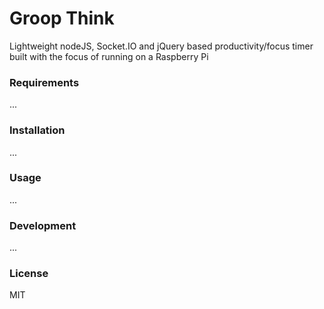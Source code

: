 # Groop Think

Lightweight nodeJS, Socket.IO and jQuery based productivity/focus timer built with the focus of running on a Raspberry Pi

### Requirements
...

### Installation
...

### Usage
...

### Development
...

### License

MIT